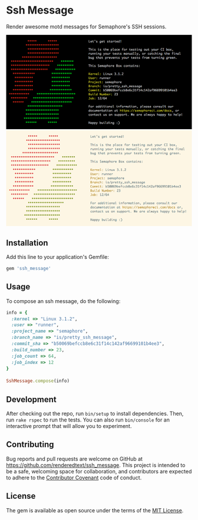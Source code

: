 # Ssh Message

Render awesome motd messages for Semaphore's SSH sessions.

![](docs/dark.png)
![](docs/light.png)

## Installation

Add this line to your application's Gemfile:

```ruby
gem 'ssh_message'
```

## Usage

To compose an ssh message, do the following:

``` ruby
info = {
  :kernel => "Linux 3.1.2",
  :user => "runner",
  :project_name => "semaphore",
  :branch_name => "is/pretty_ssh_message",
  :commit_sha => "b50069befccb8e6c31f14c142af96699101b4ee3",
  :build_number => 23,
  :job_count => 64,
  :job_index => 12
}

SshMessage.compose(info)
```

## Development

After checking out the repo, run `bin/setup` to install dependencies. Then, run `rake rspec` to run the tests. You can also run `bin/console` for an interactive prompt that will allow you to experiment.

## Contributing

Bug reports and pull requests are welcome on GitHub at https://github.com/renderedtext/ssh_message. This project is intended to be a safe, welcoming space for collaboration, and contributors are expected to adhere to the [Contributor Covenant](contributor-covenant.org) code of conduct.

## License

The gem is available as open source under the terms of the [MIT License](http://opensource.org/licenses/MIT).
